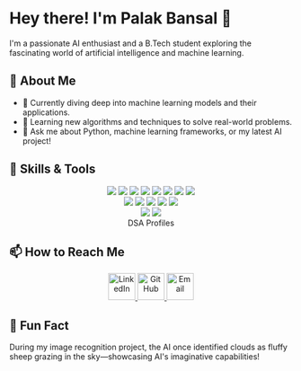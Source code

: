 # Hey there! I'm Palak Bansal 👋

I'm a passionate AI enthusiast and a B.Tech student exploring the fascinating world of artificial intelligence and machine learning.

## 🌟 About Me

- 🔭 Currently diving deep into machine learning models and their applications.
- 🌱 Learning new algorithms and techniques to solve real-world problems.
- 💬 Ask me about Python, machine learning frameworks, or my latest AI project!

## 🚀 Skills & Tools
<div align="center">
  <img src="https://img.icons8.com/color/48/000000/python.png"/> 
  <img src="https://img.icons8.com/color/48/000000/c-plus-plus-logo.png"/>
  <img src="https://img.icons8.com/color/48/000000/c-programming.png"/> 
  <img src="https://img.icons8.com/color/48/000000/tensorflow.png"/> 
  <img src="https://img.icons8.com/color/48/000000/opencv.png"/>
  <img src="https://upload.wikimedia.org/wikipedia/commons/thumb/a/ae/Keras_logo.svg/45px-Keras_logo.svg.png"/>
  <img src="https://img.icons8.com/color/48/000000/pandas.png"/> 
  <img src="https://img.icons8.com/color/48/000000/numpy.png"/>
  <br>
  <img src="https://upload.wikimedia.org/wikipedia/commons/thumb/0/05/Scikit_learn_logo_small.svg/90px-Scikit_learn_logo_small.svg.png"/>
  <img src="https://img.icons8.com/color/48/000000/html-5.png"/>
  <img src="https://img.icons8.com/ios-filled/50/000000/flask.png"/> 
  <img src="https://img.icons8.com/color/48/000000/git.png"/>
  <img src="https://img.icons8.com/ios-glyphs/48/000000/github.png"/> 
  <br>
  <a href="https://leetcode.com/u/palakbansal23/"><img src="https://cdn.iconscout.com/icon/free/png-512/free-leetcode-3628885-3030025.png?f=webp&w=51"/></a>
  <a href="https://www.codechef.com/users/palakbansal881"><img src="https://img.icons8.com/color/48/000000/codechef.png"/></a><br>
  DSA Profiles
</div>

## 📫 How to Reach Me

<div align="center">
  <a href="https://www.linkedin.com/in/palak-bansal-60166828a" target="_blank">
    <img src="https://img.icons8.com/color/48/000000/linkedin.png" alt="LinkedIn" style="width:48px;height:48px;animation:float 3s infinite;"/>
  </a>
  <a href="https://github.com/palakbansal8810" target="_blank">
    <img src="https://img.icons8.com/ios-glyphs/48/000000/github.png" alt="GitHub" style="width:48px;height:48px;animation:float 3s infinite;"/>
  </a>
  <a href="mailto:palakbansal8810@gmail.com" target="_blank">
    <img src="https://img.icons8.com/ios-filled/50/000000/email.png" alt="Email" style="width:48px;height:48px;animation:float 3s infinite;"/>
  </a>
</div>

## 📸 Fun Fact

During my image recognition project, the AI once identified clouds as fluffy sheep grazing in the sky—showcasing AI's imaginative capabilities!


